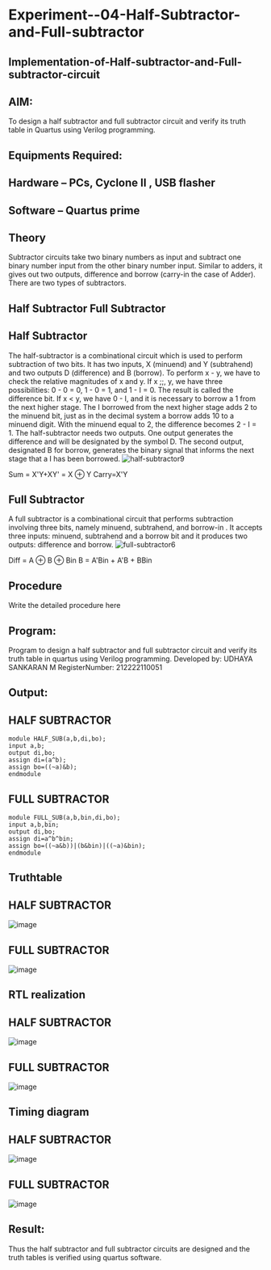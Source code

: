 # Experiment--04-Half-Subtractor-and-Full-subtractor
## Implementation-of-Half-subtractor-and-Full-subtractor-circuit
## AIM:
To design a half subtractor and full subtractor circuit and verify its truth table in Quartus using Verilog programming.

## Equipments Required:
## Hardware – PCs, Cyclone II , USB flasher
## Software – Quartus prime
## Theory
Subtractor circuits take two binary numbers as input and subtract one binary number input from the other binary number input. Similar to adders, it gives out two outputs, difference and borrow (carry-in the case of Adder). There are two types of subtractors.

## Half Subtractor Full Subtractor
## Half Subtractor
The half-subtractor is a combinational circuit which is used to perform subtraction of two bits. It has two inputs, X (minuend) and Y (subtrahend) and two outputs D (difference) and B (borrow). To perform x - y, we have to check the relative magnitudes of x and y. If x ;;, y, we have three possibilities: 0 - 0 = 0, 1 - 0 = 1, and 1 - I = 0. The result is called the difference bit. If x < y, we have 0 - I, and it is necessary to borrow a 1 from the next higher stage. The I borrowed from the next higher stage adds 2 to the minuend bit, just as in the decimal system a borrow adds 10 to a minuend digit. With the minuend equal to 2, the difference becomes 2 - I = 1. The half-subtractor needs two outputs. One output generates the difference and will be designated by the symbol D. The second output, designated B for borrow, generates the binary signal that informs the next stage that a I has been borrowed.
![half-subtractor9](https://user-images.githubusercontent.com/36288975/166112538-58c3bc7c-ee5d-4e6a-ac8d-8e8328efe27a.png)


Sum = X'Y+XY' = X ⊕ Y
Carry=X'Y

## Full Subtractor
A full subtractor is a combinational circuit that performs subtraction involving three bits, namely minuend, subtrahend, and borrow-in . It accepts three inputs: minuend, subtrahend and a borrow bit and it produces two outputs: difference and borrow. 
![full-subtractor6](https://user-images.githubusercontent.com/36288975/166112541-24c68359-3de8-4674-ae22-8272ffc385ed.png)


Diff = A ⊕ B ⊕ Bin B = A'Bin + A'B + BBin

## Procedure



Write the detailed procedure here 


## Program:

Program to design a half subtractor and full subtractor circuit and verify its truth table in quartus using Verilog programming.
Developed by: UDHAYA SANKARAN M 
RegisterNumber: 212222110051


## Output:

## HALF SUBTRACTOR
```
module HALF_SUB(a,b,di,bo);
input a,b;
output di,bo;
assign di=(a^b);
assign bo=((~a)&b);
endmodule 
```

## FULL SUBTRACTOR
```
module FULL_SUB(a,b,bin,di,bo);
input a,b,bin;
output di,bo;
assign di=a^b^bin;
assign bo=((~a&b))|(b&bin)|((~a)&bin);
endmodule
```
## Truthtable
## HALF SUBTRACTOR
![image](https://github.com/Udhayasankaran04/Experiment--03-Half-Subtractor-and-Full-subtractor/assets/119393933/fe7d7ece-347d-4628-8387-2b20f2341b7c)
## FULL SUBTRACTOR
![image](https://github.com/Udhayasankaran04/Experiment--03-Half-Subtractor-and-Full-subtractor/assets/119393933/36340f80-1a90-4213-8946-98b747ea3f40)

##  RTL realization
## HALF SUBTRACTOR
![image](https://github.com/Udhayasankaran04/Experiment--03-Half-Subtractor-and-Full-subtractor/assets/119393933/f5f29085-01cd-409a-85b6-ad1418552378)
## FULL SUBTRACTOR
![image](https://github.com/Udhayasankaran04/Experiment--03-Half-Subtractor-and-Full-subtractor/assets/119393933/4eb135ac-a1e9-4bae-88bc-c304f899bd59)

## Timing diagram 
## HALF SUBTRACTOR
![image](https://github.com/Udhayasankaran04/Experiment--03-Half-Subtractor-and-Full-subtractor/assets/119393933/edc2f1f2-ed83-4552-9526-7cd97e594998)

## FULL SUBTRACTOR
![image](https://github.com/Udhayasankaran04/Experiment--03-Half-Subtractor-and-Full-subtractor/assets/119393933/f07b4d3a-273b-4a1d-9a79-877cd58dd0ec)

## Result:
Thus the half subtractor and full subtractor circuits are designed and the truth tables is verified using quartus software.
